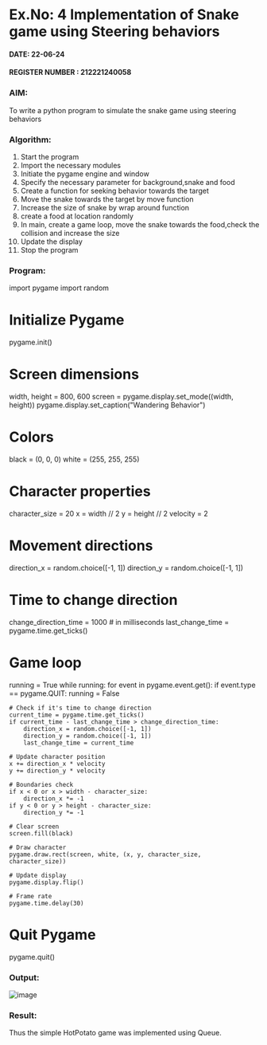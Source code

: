 # Ex.No: 4  Implementation of Snake game using Steering behaviors


#### DATE: 22-06-24                                                               
#### REGISTER NUMBER : 212221240058


### AIM: 
To write a python program to simulate the snake game using steering behaviors

### Algorithm:
1. Start the program
2. Import the necessary modules
3. Initiate the pygame engine and window
4. Specify the necessary parameter for background,snake and food
5. Create a function for seeking behavior towards the target
6.  Move the snake towards the target by move function
7.  Increase the size of snake by wrap around function
8.  create a food at location randomly
9.  In main, create a game loop, move the snake towards the food,check the collision and increase the size
10.  Update the display
11.  Stop the program


 ### Program:

import pygame
import random

# Initialize Pygame
pygame.init()

# Screen dimensions
width, height = 800, 600
screen = pygame.display.set_mode((width, height))
pygame.display.set_caption("Wandering Behavior")

# Colors
black = (0, 0, 0)
white = (255, 255, 255)

# Character properties
character_size = 20
x = width // 2
y = height // 2
velocity = 2

# Movement directions
direction_x = random.choice([-1, 1])
direction_y = random.choice([-1, 1])

# Time to change direction
change_direction_time = 1000  # in milliseconds
last_change_time = pygame.time.get_ticks()

# Game loop
running = True
while running:
    for event in pygame.event.get():
        if event.type == pygame.QUIT:
            running = False

    # Check if it's time to change direction
    current_time = pygame.time.get_ticks()
    if current_time - last_change_time > change_direction_time:
        direction_x = random.choice([-1, 1])
        direction_y = random.choice([-1, 1])
        last_change_time = current_time

    # Update character position
    x += direction_x * velocity
    y += direction_y * velocity

    # Boundaries check
    if x < 0 or x > width - character_size:
        direction_x *= -1
    if y < 0 or y > height - character_size:
        direction_y *= -1

    # Clear screen
    screen.fill(black)

    # Draw character
    pygame.draw.rect(screen, white, (x, y, character_size, character_size))

    # Update display
    pygame.display.flip()

    # Frame rate
    pygame.time.delay(30)

# Quit Pygame
pygame.quit()

### Output:

![image](https://github.com/user-attachments/assets/acac70b0-9a6e-4200-a2ac-ae7f01e43a6d)


### Result:
Thus the simple HotPotato game was implemented using Queue.
